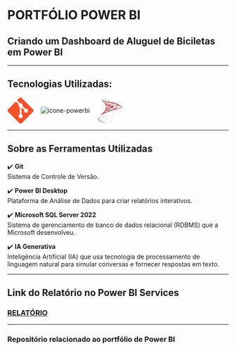 # PORTFÓLIO POWER BI
## Criando um Dashboard de Aluguel de Biciletas em Power BI

---

## **Tecnologias Utilizadas:**

<div style="display: inline_block">
  <img align="center" alt="icone-GIT" height="60" src="https://github.com/devicons/devicon/blob/master/icons/git/git-original.svg">
  &nbsp;&nbsp;
  <img align="center" alt="icone-powerbi" height="60" src="https://github.com/microsoft/PowerBI-Icons/blob/main/PNG/Power-BI.png">
  &nbsp;&nbsp;
  <img align="center" alt="icone-powerbi" height="60" src="https://github.com/devicons/devicon/blob/master/icons/microsoftsqlserver/microsoftsqlserver-original.svg">
  &nbsp;&nbsp;
  
</div>

---

## Sobre as Ferramentas Utilizadas

:heavy_check_mark: <b>Git</b><br>
Sistema de Controle de Versão.<br>

:heavy_check_mark: <b>Power BI Desktop</b><br>
Plataforma de Análise de Dados para criar relatórios interativos.<br>

:heavy_check_mark: <b>Microsoft SQL Server 2022</b><br>
Sistema de gerenciamento de banco de dados relacional (RDBMS) que a Microsoft desenvolveu.<br>

:heavy_check_mark: <b>IA Generativa</b><br>
Inteligência Artificial (IA) que usa tecnologia de processamento de linguagem natural para simular conversas e fornecer respostas em texto.<br>

---

## Link do Relatório no Power BI Services

### [RELATÓRIO](https://app.powerbi.com/view?r=eyJrIjoiNGE3MDFhY2UtN2QwZi00YzM4LWFlYzItZWJkZTFiNDc4ODMxIiwidCI6IjFmOWE0ZDllLTFmYTAtNGY3My1hOGUwLTcwOTRkNGY3ZGM3MSJ9)

---

### Repositório relacionado ao portfólio de Power BI
